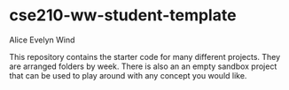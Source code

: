 # cse210-ww-student-template
Alice Evelyn Wind


This repository contains the starter code for many different projects. They are arranged folders by week. There is also an an empty sandbox project that can be used to play around with any concept you would like.
